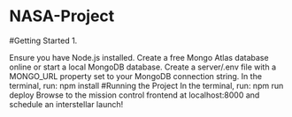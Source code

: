 # NASA-Project


#Getting Started
1.

Ensure you have Node.js installed.
Create a free Mongo Atlas database online or start a local MongoDB database.
Create a server/.env file with a MONGO_URL property set to your MongoDB connection string.
In the terminal, run: npm install
#Running the Project
In the terminal, run: npm run deploy
Browse to the mission control frontend at localhost:8000 and schedule an interstellar launch!
